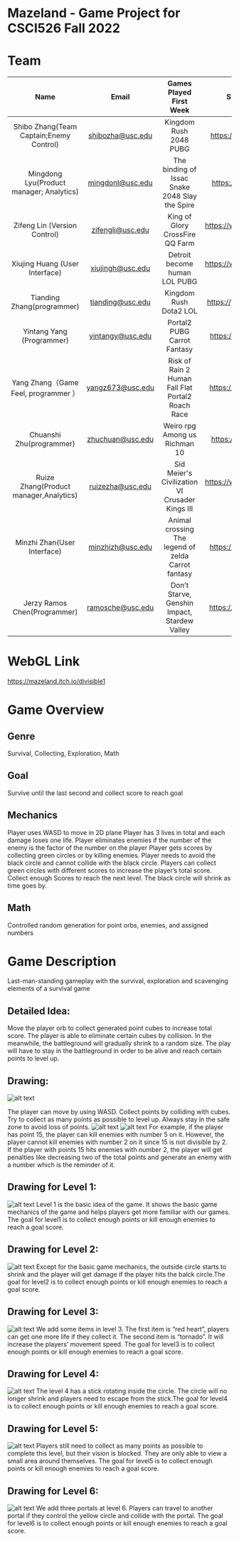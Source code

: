 # Mazeland - Game Project for CSCI526 Fall 2022
# Team
|                   Name                   |       Email      |               Games Played First Week              |              Spurpunk TD review             |   |
|:----------------------------------------:|:----------------:|:--------------------------------------------------:|:-------------------------------------------:|---|
| Shibo Zhang(Team Captain;Enemy Control)  | shibozha@usc.edu | Kingdom Rush 2048 PUBG                             | https://youtu.be/Kke2brSLXVE                |   |
| Mingdong Lyu(Product manager; Analytics) | mingdonl@usc.edu | The binding of Issac Snake 2048 Slay the Spire     | https://youtu.be/HX8jvAXe5ts                |   |
| Zifeng Lin (Version Control)             | zifengli@usc.edu | King of Glory CrossFire QQ Farm                    | https://www.youtube.com/watch?v=iwWn0_tOTyk |   |
| Xiujing Huang (User Interface)           | xiujingh@usc.edu | Detroit become human LOL PUBG                      | https://www.youtube.com/watch?v=Hu2N8fc77CU |   |
| Tianding Zhang(programmer)               | tianding@usc.edu | Kingdom Rush Dota2 LOL                             | https://youtu.be/bNQvSRG7MDE                |   |
| Yintang Yang (Programmer)                | yintangy@usc.edu | Portal2 PUBG Carrot Fantasy                        | https://youtu.be/exPrTCbu-ME                |   |
| Yang Zhang（Game Feel, programmer ）     | yangz673@usc.edu | Risk of Rain 2 Human Fall Flat Portal2 Roach Race  | https://youtu.be/X2eXk2_PhGY                |   |
| Chuanshi Zhu(programmer)                 | zhuchuan@usc.edu | Weiro rpg Among us Richman 10                      | https://youtu.be/_71f3Zo2sL0                |   |
| Ruize Zhang(Product manager,Analytics)   | ruizezha@usc.edu | Sid Meier's Civilization VI Crusader Kings III     | https://www.youtube.com/watch?v=LEytUpuILrM |   |
| Minzhi Zhan(User Interface)              | minzhizh@usc.edu | Animal crossing The legend of zelda Carrot fantasy | https://youtu.be/dsA9ySEOY-s                |   |
| Jerzy Ramos Chen(Programmer)             | ramosche@usc.edu | Don’t Starve, Genshin Impact, Stardew Valley       | https://youtu.be/0amXbrHk1d8                |   |

# WebGL Link
https://mazeland.itch.io/divisible1

# Game Overview
## Genre
Survival, Collecting, Exploration, Math
## Goal
Survive until the last second and collect score to reach goal
## Mechanics
Player uses WASD to move in 2D plane
Player has 3 lives in total and each damage loses one life.
Player eliminates enemies if the number of the enemy is the factor of the number on the player
Player gets scores by collecting green circles or by killing enemies.
Player needs to avoid the black circle and cannot collide with the black circle.
Players can collect green circles with different scores to increase the player’s total score.
Collect enough Scores to reach the next level.
The black circle will shrink as time goes by.
## Math
Controlled random generation for point orbs, enemies, and assigned numbers
 
# Game Description
Last-man-standing gameplay with the survival, exploration and scavenging elements of a survival game


## Detailed Idea:

Move the player orb to collect generated point cubes to increase total score. The player is able to eliminate certain cubes by collision. In the meanwhile, the battleground will gradually shrink to a random size. The play will have to stay in the battleground in order to be alive and reach certain points to level up.
## Drawing:
![alt text](https://github.com/Samberg-0808/Mazeland/blob/main/GDD%20figures/Picture1.jpg?raw=true)

The player can move by using WASD. Collect points by colliding with cubes. Try to collect as many points as possible to level up. Always stay in the safe zone to avoid loss of points.
![alt text](https://github.com/Samberg-0808/Mazeland/blob/main/GDD%20figures/Picture2.jpg?raw=true)
![alt text](https://github.com/Samberg-0808/Mazeland/blob/main/GDD%20figures/Picture3.jpg?raw=true)
For example, if the player has point 15, the player can kill enemies with number 5 on it. However, the player cannot kill enemies with number 2 on it since 15 is not divisible by 2. If the player with points 15 hits enemies with number 2, the player will get penalties like decreasing two of the total points and generate an enemy with a number which is the reminder of it.
## Drawing for Level 1:
![alt text](https://github.com/Samberg-0808/Mazeland/blob/main/GDD%20figures/Picture4.jpg?raw=true)
Level 1 is the basic idea of the game. It shows the basic game mechanics of the game and helps players get more familiar with our games. The goal for level1 is to collect enough points or kill enough enemies to reach a goal score.
## Drawing for Level 2:
![alt text](https://github.com/Samberg-0808/Mazeland/blob/main/GDD%20figures/Picture5.jpg?raw=true)
Except for the basic game mechanics, the outside circle starts to shrink and the player will get damage if the player hits the balck circle.The goal for level2 is to collect enough points or kill enough enemies to reach a goal score.
## Drawing for Level 3:
![alt text](https://github.com/Samberg-0808/Mazeland/blob/main/GDD%20figures/Picture6.jpg?raw=true)
We add some items in level 3. The first item is “red heart”, players can get one more life if they collect it. The second item is “tornado”. It will increase the players’ movement speed. The goal for level3 is to collect enough points or kill enough enemies to reach a goal score.
## Drawing for Level 4:
![alt text](https://github.com/Samberg-0808/Mazeland/blob/main/GDD%20figures/Picture7.jpg?raw=true)
The level 4 has a stick rotating inside the circle. The circle will no longer shrink and players need to escape from the stick.The goal for level4 is to collect enough points or kill enough enemies to reach a goal score.
## Drawing for Level 5:
![alt text](https://github.com/Samberg-0808/Mazeland/blob/main/GDD%20figures/Picture8.jpg?raw=true)
Players still need to collect as many points as possible to complete this level, but their vision is blocked. They are only able to view a small area around themselves. The goal for level5 is to collect enough points or kill enough enemies to reach a goal score.
## Drawing for Level 6:
![alt text](https://github.com/Samberg-0808/Mazeland/blob/main/GDD%20figures/Picture9.jpg?raw=true)
We add three portals at level 6. Players can travel to another portal if they control the yellow circle and collide with the portal. The goal for level6 is to collect enough points or kill enough enemies to reach a goal score.





